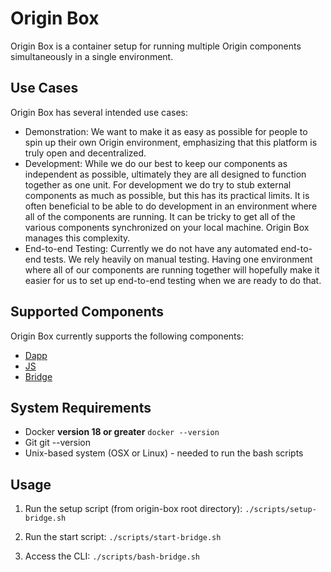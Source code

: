 # Origin Box

Origin Box is a container setup for running multiple Origin components simultaneously in a single environment.

## Use Cases

Origin Box has several intended use cases:
- Demonstration: We want to make it as easy as possible for people to spin up their own Origin environment, emphasizing that this platform is truly open and decentralized.
- Development: While we do our best to keep our components as independent as possible, ultimately they are all designed to function together as one unit. For development we do try to stub external components as much as possible, but this has its practical limits. It is often beneficial to be able to do development in an environment where all of the components are running. It can be tricky to get all of the various components synchronized on your local machine. Origin Box manages this complexity.
- End-to-end Testing: Currently we do not have any automated end-to-end tests. We rely heavily on manual testing. Having one environment where all of our components are running together will hopefully make it easier for us to set up end-to-end testing when we are ready to do that.

## Supported Components

Origin Box currently supports the following components:
- [Dapp](https://github.com/OriginProtocol/demo-dapp)
- [JS](https://github.com/OriginProtocol/origin-js)
- [Bridge](https://github.com/OriginProtocol/bridge-server)

## System Requirements

- Docker **version 18 or greater**
`docker --version`
- Git
git --version
- Unix-based system (OSX or Linux) - needed to run the bash scripts

## Usage

1. Run the setup script (from origin-box root directory):
`./scripts/setup-bridge.sh`

1. Run the start script: `./scripts/start-bridge.sh`

4. Access the CLI:
`./scripts/bash-bridge.sh`
